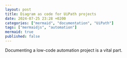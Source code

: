 ```yaml
---
layout: post
title: Diagram as code for UiPath projects
date: 2024-07-25 23:28 +0200
categories: ["mermaid", "documentation", "UiPath"]
tags: ["mermaidjs", "automation"]
mermaid: true
published: false
---
```


Documenting a low-code automation project is a vital part.